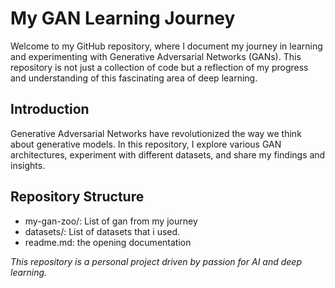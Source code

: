 # My GAN Learning Journey
Welcome to my GitHub repository, where I document my journey in learning and experimenting with Generative Adversarial Networks (GANs). This repository is not just a collection of code but a reflection of my progress and understanding of this fascinating area of deep learning.

## Introduction
Generative Adversarial Networks have revolutionized the way we think about generative models. In this repository, I explore various GAN architectures, experiment with different datasets, and share my findings and insights.

## Repository Structure
- my-gan-zoo/: List of gan from my journey
- datasets/: List of datasets that i used.
- readme.md: the opening documentation

*This repository is a personal project driven by passion for AI and deep learning.*
